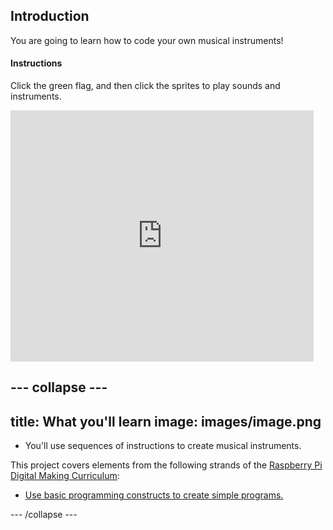 ## Introduction

You are going to learn how to code your own musical instruments!

#### Instructions

Click the green flag, and then click the sprites to play sounds and instruments.

<div class="scratch-preview">
  <iframe allowtransparency="true" width="485" height="402" src="https://scratch.mit.edu/projects/embed/26741186/?autostart=false" frameborder="0"></iframe>
</div>

--- collapse ---
---
title: What you'll learn
image: images/image.png
---

+ You'll use sequences of instructions to create musical instruments.

This project covers elements from the following strands of the [Raspberry Pi Digital Making Curriculum](http://rpf.io/curriculum):

+ [Use basic programming constructs to create simple programs.](https://www.raspberrypi.org/curriculum/programming/creator)

--- /collapse ---
